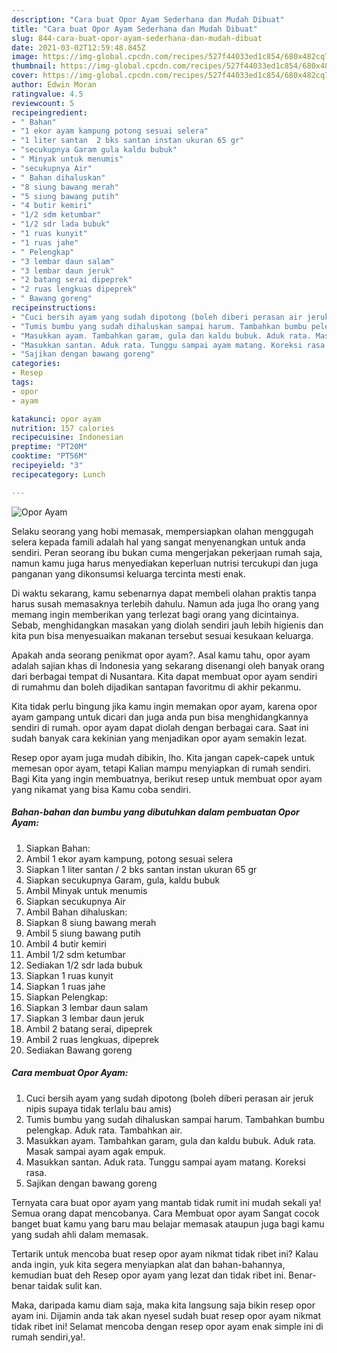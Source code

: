 ```yaml
---
description: "Cara buat Opor Ayam Sederhana dan Mudah Dibuat"
title: "Cara buat Opor Ayam Sederhana dan Mudah Dibuat"
slug: 844-cara-buat-opor-ayam-sederhana-dan-mudah-dibuat
date: 2021-03-02T12:59:48.845Z
image: https://img-global.cpcdn.com/recipes/527f44033ed1c854/680x482cq70/opor-ayam-foto-resep-utama.jpg
thumbnail: https://img-global.cpcdn.com/recipes/527f44033ed1c854/680x482cq70/opor-ayam-foto-resep-utama.jpg
cover: https://img-global.cpcdn.com/recipes/527f44033ed1c854/680x482cq70/opor-ayam-foto-resep-utama.jpg
author: Edwin Moran
ratingvalue: 4.5
reviewcount: 5
recipeingredient:
- " Bahan"
- "1 ekor ayam kampung potong sesuai selera"
- "1 liter santan  2 bks santan instan ukuran 65 gr"
- "secukupnya Garam gula kaldu bubuk"
- " Minyak untuk menumis"
- "secukupnya Air"
- " Bahan dihaluskan"
- "8 siung bawang merah"
- "5 siung bawang putih"
- "4 butir kemiri"
- "1/2 sdm ketumbar"
- "1/2 sdr lada bubuk"
- "1 ruas kunyit"
- "1 ruas jahe"
- " Pelengkap"
- "3 lembar daun salam"
- "3 lembar daun jeruk"
- "2 batang serai dipeprek"
- "2 ruas lengkuas dipeprek"
- " Bawang goreng"
recipeinstructions:
- "Cuci bersih ayam yang sudah dipotong (boleh diberi perasan air jeruk nipis supaya tidak terlalu bau amis)"
- "Tumis bumbu yang sudah dihaluskan sampai harum. Tambahkan bumbu pelengkap. Aduk rata. Tambahkan air."
- "Masukkan ayam. Tambahkan garam, gula dan kaldu bubuk. Aduk rata. Masak sampai ayam agak empuk."
- "Masukkan santan. Aduk rata. Tunggu sampai ayam matang. Koreksi rasa."
- "Sajikan dengan bawang goreng"
categories:
- Resep
tags:
- opor
- ayam

katakunci: opor ayam 
nutrition: 157 calories
recipecuisine: Indonesian
preptime: "PT20M"
cooktime: "PT56M"
recipeyield: "3"
recipecategory: Lunch

---
```



![Opor Ayam](https://img-global.cpcdn.com/recipes/527f44033ed1c854/680x482cq70/opor-ayam-foto-resep-utama.jpg)

Selaku seorang yang hobi memasak, mempersiapkan olahan menggugah selera kepada famili adalah hal yang sangat menyenangkan untuk anda sendiri. Peran seorang ibu bukan cuma mengerjakan pekerjaan rumah saja, namun kamu juga harus menyediakan keperluan nutrisi tercukupi dan juga panganan yang dikonsumsi keluarga tercinta mesti enak.

Di waktu  sekarang, kamu sebenarnya dapat membeli olahan praktis tanpa harus susah memasaknya terlebih dahulu. Namun ada juga lho orang yang memang ingin memberikan yang terlezat bagi orang yang dicintainya. Sebab, menghidangkan masakan yang diolah sendiri jauh lebih higienis dan kita pun bisa menyesuaikan makanan tersebut sesuai kesukaan keluarga. 



Apakah anda seorang penikmat opor ayam?. Asal kamu tahu, opor ayam adalah sajian khas di Indonesia yang sekarang disenangi oleh banyak orang dari berbagai tempat di Nusantara. Kita dapat membuat opor ayam sendiri di rumahmu dan boleh dijadikan santapan favoritmu di akhir pekanmu.

Kita tidak perlu bingung jika kamu ingin memakan opor ayam, karena opor ayam gampang untuk dicari dan juga anda pun bisa menghidangkannya sendiri di rumah. opor ayam dapat diolah dengan berbagai cara. Saat ini sudah banyak cara kekinian yang menjadikan opor ayam semakin lezat.

Resep opor ayam juga mudah dibikin, lho. Kita jangan capek-capek untuk memesan opor ayam, tetapi Kalian mampu menyiapkan di rumah sendiri. Bagi Kita yang ingin membuatnya, berikut resep untuk membuat opor ayam yang nikamat yang bisa Kamu coba sendiri.

<!--inarticleads1-->

##### Bahan-bahan dan bumbu yang dibutuhkan dalam pembuatan Opor Ayam:

1. Siapkan  Bahan:
1. Ambil 1 ekor ayam kampung, potong sesuai selera
1. Siapkan 1 liter santan / 2 bks santan instan ukuran 65 gr
1. Siapkan secukupnya Garam, gula, kaldu bubuk
1. Ambil  Minyak untuk menumis
1. Siapkan secukupnya Air
1. Ambil  Bahan dihaluskan:
1. Siapkan 8 siung bawang merah
1. Ambil 5 siung bawang putih
1. Ambil 4 butir kemiri
1. Ambil 1/2 sdm ketumbar
1. Sediakan 1/2 sdr lada bubuk
1. Siapkan 1 ruas kunyit
1. Siapkan 1 ruas jahe
1. Siapkan  Pelengkap:
1. Siapkan 3 lembar daun salam
1. Siapkan 3 lembar daun jeruk
1. Ambil 2 batang serai, dipeprek
1. Ambil 2 ruas lengkuas, dipeprek
1. Sediakan  Bawang goreng




<!--inarticleads2-->

##### Cara membuat Opor Ayam:

1. Cuci bersih ayam yang sudah dipotong (boleh diberi perasan air jeruk nipis supaya tidak terlalu bau amis)
1. Tumis bumbu yang sudah dihaluskan sampai harum. Tambahkan bumbu pelengkap. Aduk rata. Tambahkan air.
1. Masukkan ayam. Tambahkan garam, gula dan kaldu bubuk. Aduk rata. Masak sampai ayam agak empuk.
1. Masukkan santan. Aduk rata. Tunggu sampai ayam matang. Koreksi rasa.
1. Sajikan dengan bawang goreng




Ternyata cara buat opor ayam yang mantab tidak rumit ini mudah sekali ya! Semua orang dapat mencobanya. Cara Membuat opor ayam Sangat cocok banget buat kamu yang baru mau belajar memasak ataupun juga bagi kamu yang sudah ahli dalam memasak.

Tertarik untuk mencoba buat resep opor ayam nikmat tidak ribet ini? Kalau anda ingin, yuk kita segera menyiapkan alat dan bahan-bahannya, kemudian buat deh Resep opor ayam yang lezat dan tidak ribet ini. Benar-benar taidak sulit kan. 

Maka, daripada kamu diam saja, maka kita langsung saja bikin resep opor ayam ini. Dijamin anda tak akan nyesel sudah buat resep opor ayam nikmat tidak ribet ini! Selamat mencoba dengan resep opor ayam enak simple ini di rumah sendiri,ya!.


